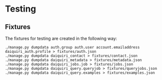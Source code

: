 Testing
=======

Fixtures
--------

The fixtures for testing are created in the following way:

```
./manage.py dumpdata auth.group auth.user account.emailaddress daiquiri_auth.profile > fixtures/auth.json
./manage.py dumpdata daiquiri_contact > fixtures/contact.json
./manage.py dumpdata daiquiri_metadata > fixtures/metadata.json
./manage.py dumpdata daiquiri_jobs.job > fixtures/jobs.json
./manage.py dumpdata daiquiri_query.queryjob > fixtures/queryjobs.json
./manage.py dumpdata daiquiri_query.examples > fixtures/examples.json
```
